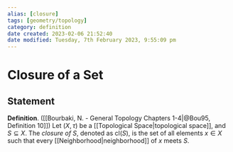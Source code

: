 ```yaml
---
alias: [closure]
tags: [geometry/topology]
category: definition
date created: 2023-02-06 21:52:40
date modified: Tuesday, 7th February 2023, 9:55:09 pm
---
```


# Closure of a Set

## Statement

**Definition**. ([[Bourbaki, N. - General Topology Chapters 1-4|@Bou95, Definition 10]]) Let $(X,\tau)$ be a [[Topological Space|topological space]], and $S\subseteq X$. The _closure of_ $S$, denoted as $\mathrm{cl}(S)$, is the set of all elements $x\in X$ such that every [[Neighborhood|neighborhood]] of $x$ meets $S$.
